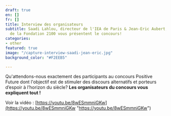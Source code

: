 ```yaml
---
draft: true
en: []
fr: []
title: Interview des organisateurs
subtitle: Saadi Lahlou, directeur de l'IEA de Paris & Jean-Eric Aubert, président
  de la Fondation 2100 vous présentent le concours!
categories:
- other
featured: true
image: "/capture-interview-saadi-jean-eric.jpg"
background_color: "#F2EEB5"

---
```

Qu'attendons-nous exactement des participants au concours Positive Future dont l'objectif est de stimuler des discours alternatifs et porteurs d’espoir à l’horizon du siècle? **Les organisateurs du concours vous expliquent tout !**

Voir la vidéo : [https://youtu.be/8wESmmniGKw](https://youtu.be/8wESmmniGKw "https://youtu.be/8wESmmniGKw")
